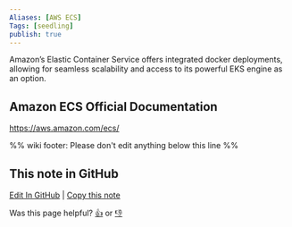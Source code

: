 ```yaml
---
Aliases: [AWS ECS]
Tags: [seedling]
publish: true
---
```


Amazon’s Elastic Container Service offers integrated docker deployments, allowing for seamless scalability and access to its powerful EKS engine as an option.

## Amazon ECS Official Documentation

https://aws.amazon.com/ecs/

%% wiki footer: Please don't edit anything below this line %%

## This note in GitHub

<span class="git-footer">[Edit In GitHub](https://github.dev/data-engineering-community/data-engineering-wiki/blob/main/Tools/Amazon%20ECS.md "git-hub-edit-note") | [Copy this note](https://raw.githubusercontent.com/data-engineering-community/data-engineering-wiki/main/Tools/Amazon%20ECS.md "git-hub-copy-note")</span>

<span class="git-footer">Was this page helpful?
[👍](https://tally.so/r/mOaxjk?rating=Yes&url=https://dataengineering.wiki/Tools/Amazon%20ECS) or [👎](https://tally.so/r/mOaxjk?rating=No&url=https://dataengineering.wiki/Tools/Amazon%20ECS)</span>
